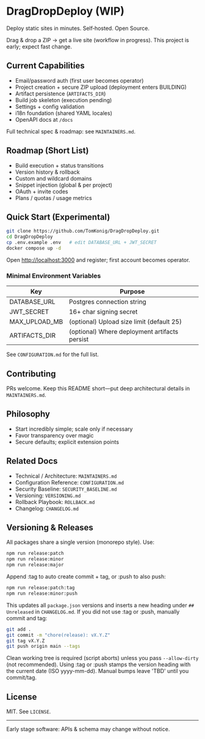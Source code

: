 # DragDropDeploy (WIP)

Deploy static sites in minutes. Self‑hosted. Open Source.

Drag & drop a ZIP → get a live site (workflow in progress). This project is early; expect fast change.

## Current Capabilities

* Email/password auth (first user becomes operator)
* Project creation + secure ZIP upload (deployment enters BUILDING)
* Artifact persistence (`ARTIFACTS_DIR`)
* Build job skeleton (execution pending)
* Settings + config validation
* i18n foundation (shared YAML locales)
* OpenAPI docs at `/docs`

Full technical spec & roadmap: see `MAINTAINERS.md`.

## Roadmap (Short List)

* Build execution + status transitions
* Version history & rollback
* Custom and wildcard domains
* Snippet injection (global & per project)
* OAuth + invite codes
* Plans / quotas / usage metrics

## Quick Start (Experimental)

```bash
git clone https://github.com/TomKonig/DragDropDeploy.git
cd DragDropDeploy
cp .env.example .env   # edit DATABASE_URL + JWT_SECRET
docker compose up -d
```

Open <http://localhost:3000> and register; first account becomes operator.

### Minimal Environment Variables

| Key | Purpose |
|-----|---------|
| DATABASE_URL | Postgres connection string |
| JWT_SECRET | 16+ char signing secret |
| MAX_UPLOAD_MB | (optional) Upload size limit (default 25) |
| ARTIFACTS_DIR | (optional) Where deployment artifacts persist |

See `CONFIGURATION.md` for the full list.

## Contributing

PRs welcome. Keep this README short—put deep architectural details in `MAINTAINERS.md`.

## Philosophy

* Start incredibly simple; scale only if necessary
* Favor transparency over magic
* Secure defaults; explicit extension points

## Related Docs

* Technical / Architecture: `MAINTAINERS.md`
* Configuration Reference: `CONFIGURATION.md`
* Security Baseline: `SECURITY_BASELINE.md`
* Versioning: `VERSIONING.md`
* Rollback Playbook: `ROLLBACK.md`
* Changelog: `CHANGELOG.md`

## Versioning & Releases

All packages share a single version (monorepo style). Use:

```bash
npm run release:patch
npm run release:minor
npm run release:major
```

Append :tag to auto create commit + tag, or :push to also push:

```bash
npm run release:patch:tag
npm run release:minor:push
```

This updates all `package.json` versions and inserts a new heading under `## Unreleased` in `CHANGELOG.md`. If you did not use :tag or :push, manually commit and tag:

```bash
git add .
git commit -m "chore(release): vX.Y.Z"
git tag vX.Y.Z
git push origin main --tags
```

Clean working tree is required (script aborts) unless you pass `--allow-dirty` (not recommended). Using :tag or :push stamps the version heading with the current date (ISO yyyy-mm-dd). Manual bumps leave 'TBD' until you commit/tag.

## License

MIT. See `LICENSE`.

---
Early stage software: APIs & schema may change without notice.
